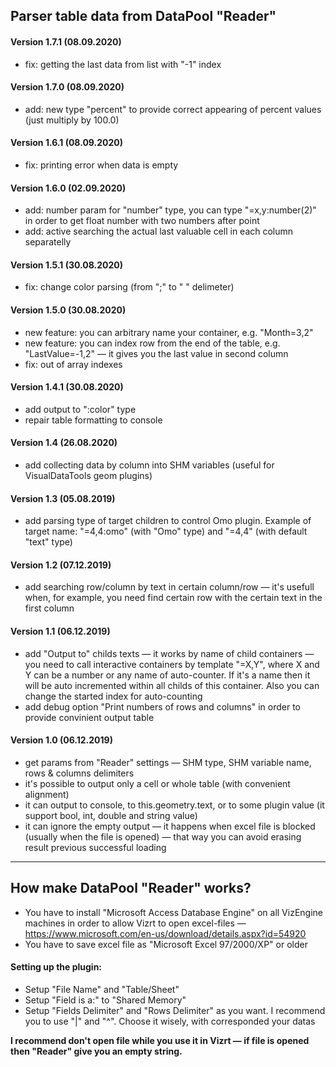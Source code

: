 ## Parser table data from DataPool "Reader"

#### Version 1.7.1 (08.09.2020)
* fix: getting the last data from list with "-1" index

#### Version 1.7.0 (08.09.2020)
* add: new type "percent" to provide correct appearing of percent values (just multiply by 100.0)

#### Version 1.6.1 (08.09.2020)
* fix: printing error when data is empty

#### Version 1.6.0 (02.09.2020)
* add: number param for "number" type, you can type "=x,y:number(2)" in order to get float number with two numbers after point
* add: active searching the actual last valuable cell in each column separatelly

#### Version 1.5.1 (30.08.2020)
* fix: change color parsing (from ";" to " " delimeter)

#### Version 1.5.0 (30.08.2020)
* new feature: you can arbitrary name your container, e.g. "Month=3,2"
* new feature: you can index row from the end of the table, e.g. "LastValue=-1,2" — it gives you the last value in second column
* fix: out of array indexes

#### Version 1.4.1 (30.08.2020)
* add output to ":color" type
* repair table formatting to console

#### Version 1.4 (26.08.2020)
* add collecting data by column into SHM variables (useful for VisualDataTools geom plugins)

#### Version 1.3 (05.08.2019)
* add parsing type of target children to control Omo plugin. Example of target name: "=4,4:omo" (with "Omo" type) and "=4,4" (with default "text" type)

#### Version 1.2 (07.12.2019)
* add searching row/column by text in certain column/row — it's usefull when, for example, you need find certain row with the certain text in the first column

#### Version 1.1 (06.12.2019)
* add "Output to" childs texts — it works by name of child containers — you need to call interactive containers by template "=X,Y", where X and Y can be a number or any name of auto-counter. If it's a name then it will be auto incremented within all childs of this container. Also you can change the started index for auto-counting
* add debug option "Print numbers of rows and columns" in order to provide convinient output table

#### Version 1.0 (06.12.2019)
* get params from "Reader" settings — SHM type, SHM variable name, rows & columns delimiters
* it's possible to output only a cell or whole table (with convenient alignment)
* it can output to console, to this.geometry.text, or to some plugin value (it support bool, int, double and string value)
* it can ignore the empty output — it happens when excel file is blocked (usually when the file is opened) — that way you can avoid erasing result previous successful loading

---

## How make DataPool "Reader" works?
* You have to install "Microsoft Access Database Engine" on all VizEngine machines in order to allow Vizrt to open excel-files — https://www.microsoft.com/en-us/download/details.aspx?id=54920
* You have to save excel file as "Microsoft Excel 97/2000/XP" or older

#### Setting up the plugin:
* Setup "File Name" and "Table/Sheet"
* Setup "Field is a:" to "Shared Memory"
* Setup "Fields Delimiter" and "Rows Delimiter" as you want. I recommend you to use "|" and "^". Choose it wisely, with corresponded your datas

__I recommend don't open file while you use it in Vizrt — if file is opened then "Reader" give you an empty string.__
